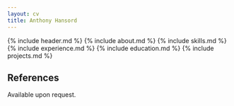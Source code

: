 ```yaml
---
layout: cv
title: Anthony Hansord
---
```


{% include header.md %}
{% include about.md %}
{% include skills.md %}
{% include experience.md %}
{% include education.md %}
{% include projects.md %}

## References

Available upon request.
